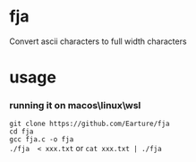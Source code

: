 # fja
Convert ascii characters to  full width characters

# usage
### running it on macos\linux\wsl
`git clone https://github.com/Earture/fja` \
`cd fja` \
`gcc fja.c -o fja` \
`./fja  < xxx.txt` or `cat xxx.txt | ./fja` 
